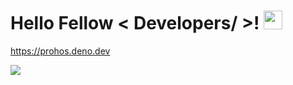 <h1> Hello Fellow < Developers/ >! <img src = "https://raw.githubusercontent.com/MartinHeinz/MartinHeinz/master/wave.gif" width = 30px> </h1>
<p align='center'>
</p>

<a href="https://prohos.deno.dev">https://prohos.deno.dev</a>

<p>
  <a href="https://github.com/DenverCoder1/readme-typing-svg"><img src="https://readme-typing-svg.herokuapp.com?&font=IBM+Plex+Sans&color=abcdef&size=20&lines=Welcome+to+my+GitHub+Profile!;I'm+a+Software+Engineer;Working+with+JS/TS+Tech+Stack;" /></a>
</p>
<!-- <h4>Profile stats :musical_keyboard:</h4>

<p><img src="https://github-readme-stats.vercel.app/api?username=Rithprohos&show_icons=true&theme=tokyonight&count_private=true" alt="Rithprohos :: Profile Stats" /></p>
 -->
<!-- <p align="center"><img src="https://thumbs.gfycat.com/GoodnaturedFondGaur-size_restricted.gif" alt="Synthwave" height="300" width="500"></p>
 -->
